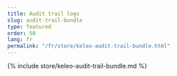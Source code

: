 ```yaml
---
title: Audit trail logs
slug: audit-trail-bundle
type: featured
order: 50
lang: fr
permalink: "/fr/store/keleo-audit-trail-bundle.html"
---
```


{% include store/keleo-audit-trail-bundle.md %}
